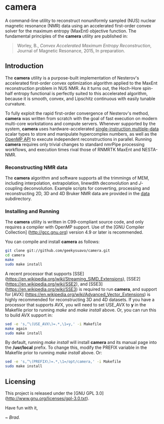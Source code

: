 # camera

A command-line utility to reconstruct nonuniformly sampled (NUS) nuclear
magnetic resonance (NMR) data using an accelerated first-order convex
solver for the maximum entropy (MaxEnt) objective function. The
fundamental principles of the **camera** utility are published in:

> Worley, B., _Convex Accelerated Maximum Entropy Reconstruction_,
> Journal of Magnetic Resonance, 2015, In preparation.

## Introduction

The **camera** utility is a purpose-built implementation of Nesterov's
accelerated first-order convex optimization algorithm applied to the
MaxEnt reconstruction problem in NUS NMR. As it turns out, the Hoch-Hore
spin-half entropy functional is perfectly suited to this accelerated
algorithm, because it is smooth, convex, and Lipschitz continuous with
easily tunable curvature.

To fully exploit the rapid first-order convergence of Nesterov's method,
**camera** was written from scratch with the goal of fast execution on
modern multi-core workstations and compute servers. Whenever supported
by the system, **camera** uses hardware-accelerated [single-instruction
multiple-data](https://en.wikipedia.org/wiki/SIMD) scalar types to store
and manipulate hypercomplex numbers, as well as the
[OpenMP API](https://en.wikipedia.org/wiki/OpenMP) to execute independent
reconstructions in parallel. Running **camera** requires only trivial
changes to standard nmrPipe processing workflows, and execution times
rival those of RNMRTK MaxEnt and NESTA-NMR.

### Reconstructing NMR data

The **camera** algorithm and software supports all the trimmings of MEM,
including interpolation, extrapolation, linewdith deconvolution and
_J_-coupling deconvolution. Example scripts for converting, processing
and reconstructing 2D, 3D and 4D Bruker NMR data are provided
in the [data](data/) subdirectory.

### Installing and Running

The **camera** utility is written in C99-compliant source code, and only
requires a compiler with OpenMP support. Use of the
[GNU Compiler Collection] (http://gcc.gnu.org) version 4.9 or later
is recommended.

You can compile and install **camera** as follows:

```bash
git clone git://github.com/geekysuavo/camera.git
cd camera
make
sudo make install
```

A recent processor that supports
[SSE] (https://en.wikipedia.org/wiki/Streaming_SIMD_Extensions),
[SSE2] (https://en.wikipedia.org/wiki/SSE2), and
[SSE3] (https://en.wikipedia.org/wiki/SSE3) is required to
run **camera**, and support for
[AVX] (https://en.wikipedia.org/wiki/Advanced_Vector_Extensions) is
highly recommended for reconstructing 3D and 4D datasets. If you have a
processor that supports AVX, you will need to set USE_AVX to **y** in the
Makefile prior to running _make_ and _make install_ above. Or, you can run
this to build AVX support in:

```bash
sed -e 's,^\(USE_AVX\)=.*,\1=y,' -i Makefile
make again
sudo make install
```

By default, running _make install_ will install **camera** and its manual
page into the **/usr/local** prefix. To change this, modify the PREFIX
variable in the Makefile prior to running _make install_ above. Or:

```bash
sed -e 's,^\(PREFIX\)=.*,\1=/opt/camera,' -i Makefile
sudo make install
```

## Licensing

This project is released under the
[GNU GPL 3.0] (http://www.gnu.org/licenses/gpl-3.0.txt).

Have fun with it,

*~ Brad.*

